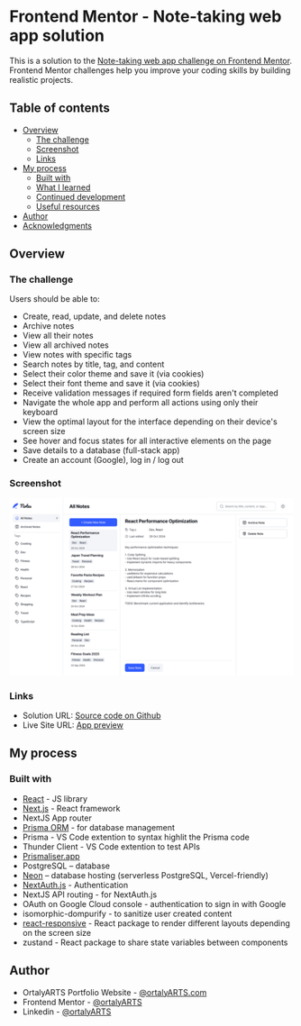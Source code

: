 # Frontend Mentor - Note-taking web app solution

This is a solution to the [Note-taking web app challenge on Frontend Mentor](https://www.frontendmentor.io/challenges/note-taking-web-app-773r7bUfOG). Frontend Mentor challenges help you improve your coding skills by building realistic projects. 

## Table of contents

- [Overview](#overview)
  - [The challenge](#the-challenge)
  - [Screenshot](#screenshot)
  - [Links](#links)
- [My process](#my-process)
  - [Built with](#built-with)
  - [What I learned](#what-i-learned)
  - [Continued development](#continued-development)
  - [Useful resources](#useful-resources)
- [Author](#author)
- [Acknowledgments](#acknowledgments)

## Overview

### The challenge

Users should be able to:

- Create, read, update, and delete notes
- Archive notes
- View all their notes
- View all archived notes
- View notes with specific tags
- Search notes by title, tag, and content
- Select their color theme and save it (via cookies)
- Select their font theme and save it (via cookies)
- Receive validation messages if required form fields aren't completed
- Navigate the whole app and perform all actions using only their keyboard
- View the optimal layout for the interface depending on their device's screen size
- See hover and focus states for all interactive elements on the page
- Save details to a database (full-stack app)
- Create an account (Google), log in / log out

### Screenshot

![](./screenshot.jpg)

### Links

- Solution URL: [Source code on Github](https://github.com/ortalyarts/frontendmentor-note-taking-web-app)
- Live Site URL: [App preview](https://frontendmentor-note-taking-web-app-topaz.vercel.app/)

## My process

### Built with

- [React](https://reactjs.org/) - JS library
- [Next.js](https://nextjs.org/) - React framework
- NextJS App router
- [Prisma ORM](https://www.prisma.io/docs/getting-started/setup-prisma/add-to-existing-project/relational-databases-typescript-postgresql) - for database management 
- Prisma - VS Code extention to syntax highlit the Prisma code
- Thunder Client - VS Code extention to test APIs
- [Prismaliser.app](https://d.docs.live.net/965CA39A0E977287/prismaliser.app)
- PostgreSQL – database
- [Neon](https://neon.tech/) – database hosting (serverless PostgreSQL, Vercel-friendly)
- [NextAuth.js](https://next-auth.js.org/) - Authentication
- NextJS API routing - for NextAuth.js
- OAuth on Google Cloud console - authentication to sign in with Google
- isomorphic-dompurify - to sanitize user created content
- [react-responsive](https://www.npmjs.com/package/react-responsive) - React package to render different layouts depending on the screen size
- zustand - React package to share state variables between components

## Author

- OrtalyARTS Portfolio Website - [@ortalyARTS.com](https://ortaly.com/)
- Frontend Mentor - [@ortalyARTS](https://www.frontendmentor.io/profile/ortalyARTS)
- Linkedin - [@ortalyARTS](www.linkedin.com/in/ortalyarts) 
